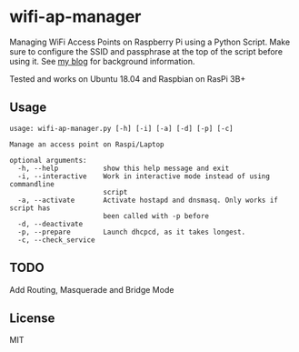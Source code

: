 # wifi-ap-manager
Managing WiFi Access Points on Raspberry Pi using a Python Script. Make sure to configure the SSID and passphrase at the top of the script before using it.
See [my blog](https://www.mstriegel.de/Blog/2020-03_March.html#wifi-ap-with-python) for background information.

Tested and works on Ubuntu 18.04 and Raspbian on RasPi 3B+
## Usage
```Text
usage: wifi-ap-manager.py [-h] [-i] [-a] [-d] [-p] [-c]

Manage an access point on Raspi/Laptop

optional arguments:
  -h, --help           show this help message and exit
  -i, --interactive    Work in interactive mode instead of using commandline
                       script
  -a, --activate       Activate hostapd and dnsmasq. Only works if script has
                       been called with -p before
  -d, --deactivate
  -p, --prepare        Launch dhcpcd, as it takes longest.
  -c, --check_service

```

## TODO
Add Routing, Masquerade and Bridge Mode


## License
MIT
